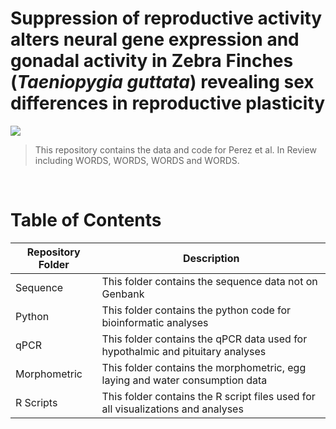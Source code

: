 # Suppression of reproductive activity alters neural gene expression and gonadal activity in Zebra Finches (_Taeniopygia guttata_) revealing sex differences in reproductive plasticity

[![](https://img.shields.io/badge/License-CC%20BY-blue)](https://creativecommons.org/licenses/by/4.0/)

> This repository contains the data and code for Perez et al. In Review including WORDS, WORDS, WORDS and WORDS.

<br>

# Table of Contents

<center>

| Repository Folder | Description |
|-------------------|-------------|
| Sequence          | This folder contains the sequence data not on Genbank |
| Python            | This folder contains the python code for bioinformatic analyses |
| qPCR              | This folder contains the qPCR data used for hypothalmic and pituitary analyses |
| Morphometric      | This folder contains the morphometric, egg laying and water consumption data |
| R Scripts         | This folder contains the R script files used for all visualizations and analyses |

</center>
